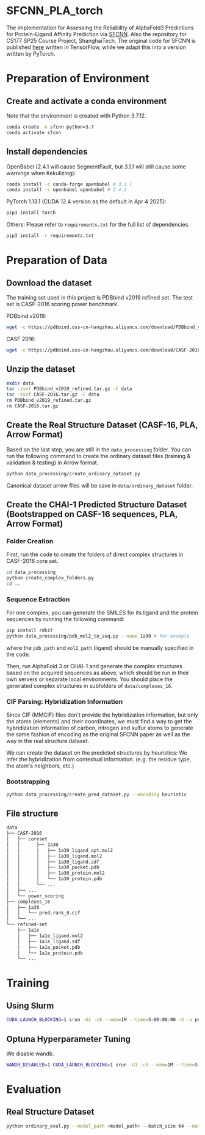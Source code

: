 # SFCNN_PLA_torch

The implementation for Assessing the Reliability of AlphaFold3 Predictions for Protein-Ligand Affinity Prediction via [SFCNN](https://bmcbioinformatics.biomedcentral.com/articles/10.1186/s12859-022-04762-3). Also the repository for CS177 SP25 Course Project, ShanghaiTech. The original code for SFCNN is published [here](https://github.com/bioinfocqupt/Sfcnn) written in TensorFlow, while we adapt this into a version written by PyTorch.

# Preparation of Environment
## Create and activate a conda environment
Note that the environment is created with Python 3.7.12.

```sh
conda create -n sfcnn python=3.7
conda activate sfcnn
```

## Install dependencies
OpenBabel (2.4.1 will cause SegmentFault, but 3.1.1 will still cause some warnings when Kekulizing):
```sh
conda install -c conda-forge openbabel # 3.1.1
conda install -c openbabel openbabel # 2.4.1
```

PyTorch 1.13.1 (CUDA 12.4 version as the default in Apr 4 2025):
```sh
pip3 install torch
```

Others: Please refer to `requirements.txt` for the full list of dependencies.
```sh
pip3 install -r requirements.txt
```

# Preparation of Data
## Download the dataset
The training set used in this project is PDBbind v2019 refined set. The test set is CASF-2016 scoring power benchmark.

PDBbind v2019:
```sh
wget -c https://pdbbind.oss-cn-hangzhou.aliyuncs.com/download/PDBbind_v2019_refined.tar.gz
```


CASF 2016:
```sh
wget -c https://pdbbind.oss-cn-hangzhou.aliyuncs.com/download/CASF-2016.tar.gz
```

## Unzip the dataset
```sh
mkdir data
tar -zxvf PDBbind_v2019_refined.tar.gz -C data
tar -zxvf CASF-2016.tar.gz -C data
rm PDBbind_v2019_refined.tar.gz
rm CASF-2016.tar.gz
```

## Create the Real Structure Dataset (CASF-16, PLA, Arrow Format)
Based on the last step, you are still in the `data_processing` folder. You can run the following command to create the ordinary dataset files (training & validation & testing) in Arrow format.
```sh
python data_processing/create_ordinary_dataset.py
```

Canonical dataset arrow files will be save in `data/ordinary_dataset` folder.

## Create the CHAI-1 Predicted Structure Dataset (Bootstrapped on CASF-16 sequences, PLA, Arrow Format)
### Folder Creation
First, run the code to create the folders of direct complex structures in CASF-2016 core set.
```sh
cd data_processing
python create_complex_folders.py
cd ..
```

### Sequence Extraction
For one complex, you can generate the SMILES for its ligand and the protein sequences by running the following command:
```sh
pip install rdkit
python data_processing/pdb_mol2_to_seq.py --name 1a30 # for example
```
where the `pdb_path` and `mol2_path` (ligand) should be manually specified in the code.

Then, run AlphaFold 3 or CHAI-1 and generate the complex structures based on the acquired sequences as above, which should be run in their own servers or separate local environments. You should place the generated complex structures in 
subfolders of `data/complexes_16`.


### CIF Parsing: Hybridization Information
Since CIF (MMCIF) files don't provide the hybridization information, but only the atoms (elements) and their coordinates, 
we must find a way to get the hybridization information of carbon, nitrogen and sulfur atoms to 
generate the same fashion of encoding as the original SFCNN paper as well as the way in the real structure dataset.

We can create the dataset on the predicted structures by heuristics: We infer the hybridization from contextual information. (e.g. the residue type, the atom's neighbors, etc.)
### Bootstrapping
```sh
python data_processing/create_pred_dataset.py --encoding heuristic
```

## File structure
```sh
data
├── CASF-2016
│   ├── coreset
│   │      ├── 1a30
│   │      │   ├── 1a30_ligand_opt.mol2
│   │      │   ├── 1a30_ligand.mol2
│   │      │   ├── 1a30_ligand.sdf
│   │      │   ├── 1a30_pocket.pdb
│   │      │   ├── 1a30_protein.mol2
│   │      │   └── 1a30_protein.pdb
│   │      └── ...
│   ├── ...
│   └── power_scoring
├── complexes_16
│   ├── 1a30
│   │   └── pred.rank_0.cif
│   └── ...
└── refined-set
    ├── 1a1e
    │   ├── 1a1e_ligand.mol2
    │   ├── 1a1e_ligand.sdf
    │   ├── 1a1e_pocket.pdb
    │   └── 1a1e_protein.pdb
    └── ...
```

# Training
## Using Slurm
```sh
CUDA_LAUNCH_BLOCKING=1 srun -G1 -c8 --mem=1M --time=5-00:00:00 -X -u python train.py --n_epochs 200 --batch_size 16 --num_workers 8 --last_dense_wd 0.015 --lr 0.0016 --dropout 0.3
```

## Optuna Hyperparameter Tuning
We disable wandb.
```sh
WANDB_DISABLED=1 CUDA_LAUNCH_BLOCKING=1 srun -G1 -c8 --mem=1M --time=5-00:00:00 -X -u python train_optuna.py --n_trials 50 --total_cpus 8 --n_jobs 2 --n_epochs 150
```

# Evaluation
## Real Structure Dataset
```sh
python ordinary_eval.py --model_path <model_path> --batch_size 64 --num_workers 8
```